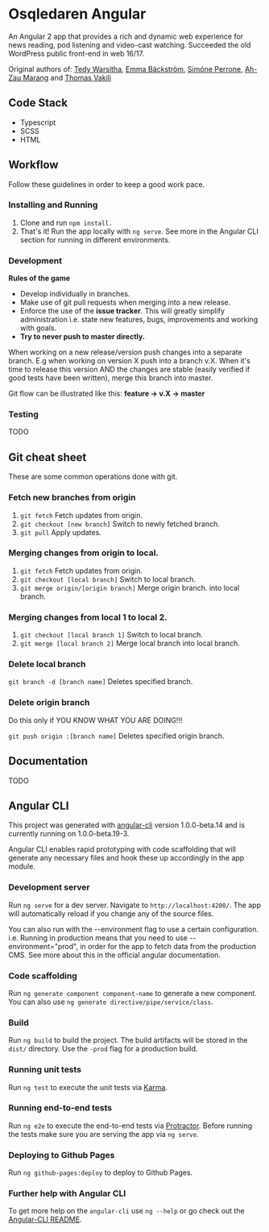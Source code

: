 # Osqledaren Angular
An Angular 2 app that provides a rich and dynamic web experience for news reading, pod listening and video-cast watching. Succeeded the old WordPress public front-end in web 16/17.

Original authors of: [Tedy Warsitha](https://github.com/tedyw), [Emma Bäckström](https://github.com/emmabckstrm), [Simóne Perrone](https://github.com/simpison), [Ah-Zau Marang](https://github.com/AZNanoi) and [Thomas Vakili](https://github.com/touzen)

## Code Stack
- Typescript
- SCSS
- HTML

## Workflow

Follow these guidelines in order to keep a good work pace.

### Installing and Running

1. Clone and run `npm install.`
2. That's it! Run the app locally with `ng serve`. See more in the Angular CLI section for running in different environments.

### Development

**Rules of the game**

- Develop individually in branches.
- Make use of git pull requests when merging into a new release.
- Enforce the use of the **issue tracker**. This will greatly simplify administration i.e. state new features, bugs, improvements and working with goals.
- **Try to never push to master directly.**

When working on a new release/version push changes into a separate branch. E.g when working on version X push into a branch v.X. When it's time to release this version AND the changes are stable (easily verified if good tests have been written), merge this branch into master.

Git flow can be illustrated like this: **feature -> v.X -> master**

### Testing

TODO

## Git cheat sheet

These are some common operations done with git.

### Fetch new branches from origin

1. `git fetch` Fetch updates from origin.
2. `git checkout [new branch]` Switch to newly fetched branch.
3. `git pull` Apply updates.

### Merging changes from origin to local.

1. `git fetch` Fetch updates from origin.
2. `git checkout [local branch]` Switch to local branch.
3. `git merge origin/[origin branch]` Merge origin branch. into local branch.

### Merging changes from local 1 to local 2.

1. `git checkout [local branch 1]` Switch to local branch.
2. `git merge [local branch 2]` Merge local branch into local branch.

### Delete local branch

`git branch -d [branch name]` Deletes specified branch.

### Delete origin branch

Do this only if YOU KNOW WHAT YOU ARE DOING!!!

`git push origin :[branch name]` Deletes specified origin branch.

## Documentation

TODO

## Angular CLI

This project was generated with [angular-cli](https://github.com/angular/angular-cli) version 1.0.0-beta.14 and is currently running on 1.0.0-beta.19-3.

Angular CLI enables rapid prototyping with code scaffolding that will generate any necessary files and hook these up accordingly in the app module.

### Development server
Run `ng serve` for a dev server. Navigate to `http://localhost:4200/`. The app will automatically reload if you change any of the source files.

You can also run with the --environment flag to use a certain configuration. i.e. Running in production means that you need to use --environment="prod", in order for the app to fetch data from the production CMS. See more about this in the official angular documentation.

### Code scaffolding

Run `ng generate component component-name` to generate a new component. You can also use `ng generate directive/pipe/service/class`.

### Build

Run `ng build` to build the project. The build artifacts will be stored in the `dist/` directory. Use the `-prod` flag for a production build.

### Running unit tests

Run `ng test` to execute the unit tests via [Karma](https://karma-runner.github.io).

### Running end-to-end tests

Run `ng e2e` to execute the end-to-end tests via [Protractor](http://www.protractortest.org/). 
Before running the tests make sure you are serving the app via `ng serve`.

### Deploying to Github Pages

Run `ng github-pages:deploy` to deploy to Github Pages.

### Further help with Angular CLI

To get more help on the `angular-cli` use `ng --help` or go check out the [Angular-CLI README](https://github.com/angular/angular-cli/blob/master/README.md).
